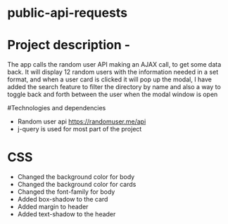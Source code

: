 # public-api-requests

# Project description -
 The app calls the random user API making an AJAX call, to get some data back.
 It will display 12 random users with the information needed in a set format, and when a user card is clicked it will pop up the modal, I have added the search feature to filter the directory by name and also a way to toggle back and forth between the user when the modal window is open

#Technologies and dependencies
- Random user api https://randomuser.me/api
- j-query is used for most part of the project

# CSS
- Changed the background color for body
- Changed the background color for cards
- Changed the font-family for body
- Added box-shadow to the card
- Added margin to header
- Added text-shadow to the header
